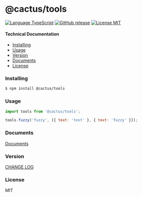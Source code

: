 # @cactus/tools

[![Language TypeScript](https://img.shields.io/badge/language-typescript-brightgreen?style=flat-square)](https://github.com/Wimjiang/utility)
[![GitHub release](https://img.shields.io/github/package-json/v/Wimjiang/utility?style=flat-square)](https://github.com/Wimjiang/utility/releases)
[![License MIT](https://img.shields.io/github/license/Wimjiang/utility?style=flat-square)](https://github.com/Wimjiang/utility)

#### Technical Documentation

-   [Installing](#installing)
-   [Usage](#usage)
-   [Version](#version)
-   [Documents](#Documents)
-   [License](#license)

### Installing

```bash
$ npm install @cactus/tools
```

### Usage

```javascript
import tools from '@cactus/tools';

tools.fuzzy('fuzzy', [{ text: 'test' }, { text: 'fuzzy' }]);
```

### Documents

[Documents](https://github.com/Wimjiang/utility/blob/master/docs)

### Version

[CHANGE LOG](https://github.com/Wimjiang/utility/blob/master/CHANGELOG.md)

### License

MIT
